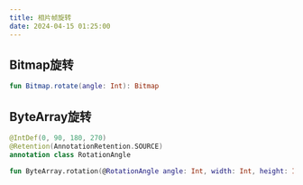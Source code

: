 ```yaml
---
title: 相片帧旋转          
date: 2024-04-15 01:25:00
---
```


## Bitmap旋转

```kotlin
fun Bitmap.rotate(angle: Int): Bitmap
```

## ByteArray旋转

```kotlin
@IntDef(0, 90, 180, 270)
@Retention(AnnotationRetention.SOURCE)
annotation class RotationAngle

fun ByteArray.rotation(@RotationAngle angle: Int, width: Int, height: Int): ByteArray
```
